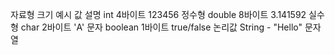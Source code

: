 자료형	크기	예시 값	설명
int	4바이트	123456	정수형
double	8바이트	3.141592	실수형
char	2바이트	'A'	문자
boolean	1바이트	true/false	논리값
String	-	"Hello"	문자열

